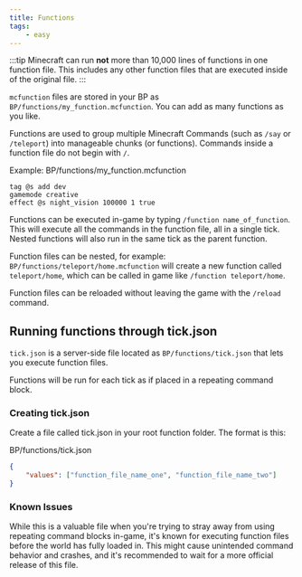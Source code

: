 ```yaml
---
title: Functions
tags: 
	- easy
---
```


:::tip
Minecraft can run <strong>not</strong> more than 10,000 lines of functions in one function file. This includes any other function files that are executed inside of the original file.
:::

`mcfunction` files are stored in your BP as `BP/functions/my_function.mcfunction`. You can add as many functions as you like.

Functions are used to group multiple Minecraft Commands (such as `/say` or `/teleport`) into manageable chunks (or functions). Commands inside a function file do not begin with `/`.

Example:
<CodeHeader>BP/functions/my_function.mcfunction</CodeHeader>

```
tag @s add dev
gamemode creative
effect @s night_vision 100000 1 true
```

Functions can be executed in-game by typing `/function name_of_function`. This will execute all the commands in the function file, all in a single tick. Nested functions will also run in the same tick as the parent function.

Function files can be nested, for example: `BP/functions/teleport/home.mcfunction` will create a new function called `teleport/home`, which can be called in game like `/function teleport/home`.

Function files can be reloaded without leaving the game with the `/reload` command.

## Running functions through tick.json

`tick.json` is a server-side file located as `BP/functions/tick.json` that lets you execute function files.

Functions will be run for each tick as if placed in a repeating command block.

### Creating tick.json

Create a file called tick.json in your root function folder. The format is this:

<CodeHeader>BP/functions/tick.json</CodeHeader>

```json
{
	"values": ["function_file_name_one", "function_file_name_two"]
}
```

### Known Issues

While this is a valuable file when you're trying to stray away from using repeating command blocks in-game, it's known for executing function files before the world has fully loaded in. This might cause unintended command behavior and crashes, and it's recommended to wait for a more official release of this file.
